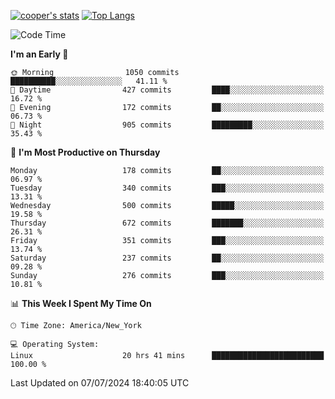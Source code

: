 [![cooper's stats](https://github-readme-stats-l2ak-km2n59e3j-coopjzs-projects.vercel.app/api?username=coopjz&count_private=true)](https://github.com/coopjz/github-readme-stats)
[![Top Langs](https://github-readme-stats-l2ak-km2n59e3j-coopjzs-projects.vercel.app/api/top-langs/?username=coopjz&count_private=true&langs_count=8&layout=compact&&hide=C)](https://github.com/coopjz/github-readme-stats)
<!--START_SECTION:waka-->
![Code Time](http://img.shields.io/badge/Code%20Time-67%20hrs%205%20mins-blue)

**I'm an Early 🐤** 

```text
🌞 Morning                1050 commits        ██████████░░░░░░░░░░░░░░░   41.11 % 
🌆 Daytime                427 commits         ████░░░░░░░░░░░░░░░░░░░░░   16.72 % 
🌃 Evening                172 commits         ██░░░░░░░░░░░░░░░░░░░░░░░   06.73 % 
🌙 Night                  905 commits         █████████░░░░░░░░░░░░░░░░   35.43 % 
```
📅 **I'm Most Productive on Thursday** 

```text
Monday                   178 commits         ██░░░░░░░░░░░░░░░░░░░░░░░   06.97 % 
Tuesday                  340 commits         ███░░░░░░░░░░░░░░░░░░░░░░   13.31 % 
Wednesday                500 commits         █████░░░░░░░░░░░░░░░░░░░░   19.58 % 
Thursday                 672 commits         ███████░░░░░░░░░░░░░░░░░░   26.31 % 
Friday                   351 commits         ███░░░░░░░░░░░░░░░░░░░░░░   13.74 % 
Saturday                 237 commits         ██░░░░░░░░░░░░░░░░░░░░░░░   09.28 % 
Sunday                   276 commits         ███░░░░░░░░░░░░░░░░░░░░░░   10.81 % 
```


📊 **This Week I Spent My Time On** 

```text
🕑︎ Time Zone: America/New_York

💻 Operating System: 
Linux                    20 hrs 41 mins      █████████████████████████   100.00 % 
```


 Last Updated on 07/07/2024 18:40:05 UTC
<!--END_SECTION:waka-->
